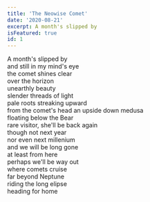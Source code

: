 ```yaml
---
title: 'The Neowise Comet'
date: '2020-08-21'
excerpt: A month's slipped by
isFeatured: true
id: 1
---
```


A month's slipped by  
and still in my mind's eye  
the comet shines clear  
over the horizon  
unearthly beauty  
slender threads of light  
pale roots streaking upward  
from the comet's head
an upside down medusa  
floating below the Bear  
rare visitor, she'll be back again  
though not next year  
nor even next millenium  
and we will be long gone  
at least from here  
perhaps we'll be way out  
where comets cruise  
far beyond Neptune  
riding the long elipse  
heading for home
